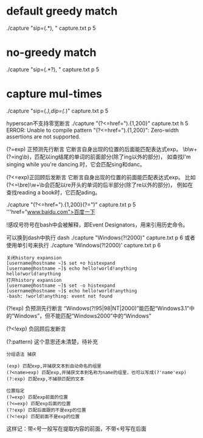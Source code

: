 # default greedy match
./capture "sip=(.*), " capture.txt p 5
# no-greedy match
./capture "sip=(.*?), " capture.txt p 5
# capture mul-times
./capture "sip=(.*),dip=(.*)" capture.txt p 5

hyperscan不支持零宽断言
./capture "(?<=href=\").{1,200}" capture.txt h 5
ERROR: Unable to compile pattern "(?<=href=").{1,200}": Zero-width assertions are not supported.

(?=exp) 正预测先行断言
它断言自身出现的位置的后面能匹配表达式exp。
\b\w+(?=ing\b)，匹配以ing结尾的单词的前面部分(除了ing以外的部分)，
如查找I'm singing while you're dancing.时，它会匹配sing和danc。

(?<=exp)正回顾后发断言
它断言自身出现的位置的前面能匹配表达式exp。
比如(?<=\bre)\w+\b会匹配以re开头的单词的后半部分(除了re以外的部分)，
例如在查找reading a book时，它匹配ading。

./capture "(?<=href=\").{1,200}(?=\")" capture.txt p 5
   '''href="www.baidu.com">百度一下

!感叹号符号在bash中会被解释，即Event Designators，用来引用历史命令。

可以换到dash中执行 dash ./capture "Windows(?!2000)" capture.txt p 6
或者使用单引号来执行 ./capture 'Windows(?!2000)' capture.txt p 6

    关闭history expansion
    [username@hostname ~]$ set +o histexpand
    [username@hostname ~]$ echo hello!world!anything
    hello!world!anything
    打开history expansion
    [username@hostname ~]$ set -o histexpand
    [username@hostname ~]$ echo hello!world!anything
    -bash: !world!anything: event not found

(?!exp) 负预测先行断言
“Windows(?!95|98|NT|2000)”能匹配“Windows3.1”中的“Windows”，但不能匹配“Windows2000”中的“Windows”

(?<!exp) 负回顾后发断言

(?:pattern) 这个意思还未清楚，待补充

    分组语法 捕获

    (exp) 匹配exp,并捕获文本到自动命名的组里
    (?<name>exp) 匹配exp,并捕获文本到名称为name的组里，也可以写成(?'name'exp)
    (?:exp) 匹配exp,不捕获匹配的文本

    位置指定
    (?=exp) 匹配exp前面的位置
    (?<=exp) 匹配exp后面的位置
    (?!exp) 匹配后面跟的不是exp的位置
    (?<!exp) 匹配前面不是exp的位置

这样记：带<号一般写在提取内容的前面，不带<号写在后面
